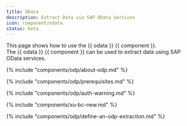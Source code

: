 ```yaml
---
title: OData
description: Extract Data via SAP OData Services
icon: component/odata
status: beta
---
```


This page shows how to use the {{ odata }} {{ component }}.<br>
The {{ odata }} {{ component }} can be used to extract data using SAP OData services.

{% include "components/odp/about-odp.md" %}

{% include "components/odp/prerequisites.md" %}

{% include "components/odp/auth-warning.md" %}

{% include "components/xu-bc-new.md" %}

{% include "components/odp/define-an-odp-extraction.md" %}
